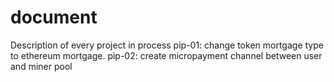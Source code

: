 # document
Description of every project in process
pip-01:
  change token mortgage type to ethereum mortgage.
pip-02:
  create micropayment channel between user and miner pool
